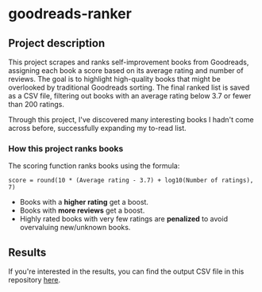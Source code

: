 # goodreads-ranker

## Project description

This project scrapes and ranks self-improvement books from Goodreads, assigning each book a score based on its average rating and number of reviews. The goal is to highlight high-quality books that might be overlooked by traditional Goodreads sorting. The final ranked list is saved as a CSV file, filtering out books with an average rating below 3.7 or fewer than 200 ratings.

Through this project, I've discovered many interesting books I hadn't come across before, successfully expanding my to-read list.

### How this project ranks books
The scoring function ranks books using the formula:

`score = round(10 * (Average rating - 3.7) + log10(Number of ratings), 7)`
- Books with a **higher rating** get a boost.
- Books with **more reviews** get a boost.
- Highly rated books with very few ratings are **penalized** to avoid overvaluing new/unknown books.
  
## Results
If you're interested in the results, you can find the output CSV file in this repository [here](https://github.com/Lushtrii/goodreads-ranker/blob/main/example_data/scored_book_data.csv).

